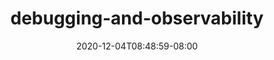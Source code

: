 ---
title: "debugging-and-observability"
date: 2020-12-04T08:48:59-08:00
draft: true

realtitle: "Debugging And Observability"
icon: visibility

---